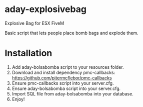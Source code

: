 # aday-explosivebag
Explosive Bag for ESX FiveM

Basic script that lets people place bomb bags and explode them.

# Installation
1. Add aday-bolsabomba script to your resources folder.
2. Download and install dependency pmc-callbacks: https://github.com/pitermcflebor/pmc-callbacks 
3. Ensure pmc-callbacks script into your server.cfg.
4. Ensure aday-bolsabomba script into your server.cfg.
5. Import SQL file from aday-bolsabomba into your database.
6. Enjoy!
